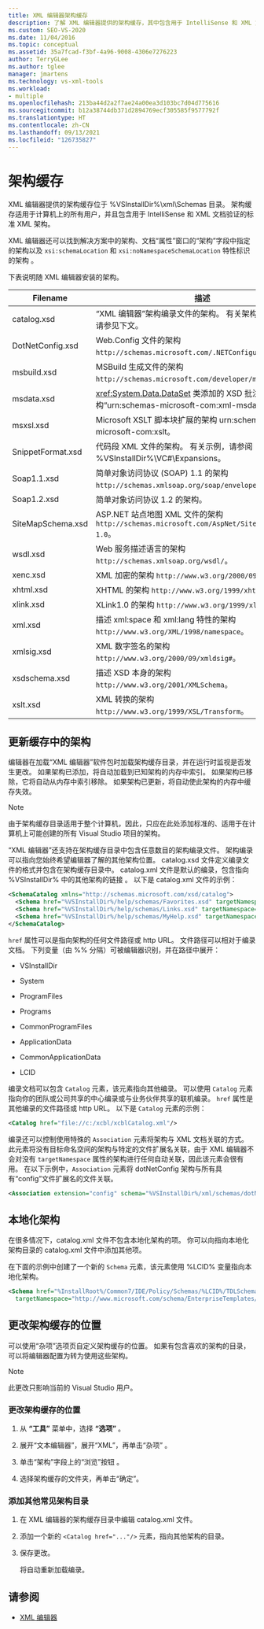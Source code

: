 ```yaml
---
title: XML 编辑器架构缓存
description: 了解 XML 编辑器提供的架构缓存，其中包含用于 IntelliSense 和 XML 文档验证的标准 XML 架构。
ms.custom: SEO-VS-2020
ms.date: 11/04/2016
ms.topic: conceptual
ms.assetid: 35a7fcad-f3bf-4a96-9008-4306e7276223
author: TerryGLee
ms.author: tglee
manager: jmartens
ms.technology: vs-xml-tools
ms.workload:
- multiple
ms.openlocfilehash: 213ba44d2a2f7ae24a00ea3d103bc7d04d775616
ms.sourcegitcommit: b12a38744db371d2894769ecf305585f9577792f
ms.translationtype: HT
ms.contentlocale: zh-CN
ms.lasthandoff: 09/13/2021
ms.locfileid: "126735827"
---
```

# <a name="schema-cache"></a>架构缓存

XML 编辑器提供的架构缓存位于 %VSInstallDir%\xml\Schemas 目录。 架构缓存适用于计算机上的所有用户，并且包含用于 IntelliSense 和 XML 文档验证的标准 XML 架构。

XML 编辑器还可以找到解决方案中的架构、文档“属性”窗口的“架构”字段中指定的架构以及 `xsi:schemaLocation` 和 `xsi:noNamespaceSchemaLocation` 特性标识的架构 。

下表说明随 XML 编辑器安装的架构。

| Filename | 描述 |
|-| - |
| catalog.xsd | “XML 编辑器”架构编录文件的架构。 有关架构编录的信息，请参见下文。 |
| DotNetConfig.xsd | Web.Config 文件的架构 `http://schemas.microsoft.com/.NETConfiguration/v2.0`。 |
| msbuild.xsd | MSBuild 生成文件的架构 `http://schemas.microsoft.com/developer/msbuild/2003`。 |
| msdata.xsd | <xref:System.Data.DataSet> 类添加的 XSD 批注的架构“urn:schemas-microsoft-com:xml-msdata”。 |
| msxsl.xsd | Microsoft XSLT 脚本块扩展的架构 urn:schemas-microsoft-com:xslt。 |
| SnippetFormat.xsd | 代码段 XML 文件的架构。 有关示例，请参阅 %VSInstallDir%\VC#\Expansions。 |
| Soap1.1.xsd | 简单对象访问协议 (SOAP) 1.1 的架构 `http://schemas.xmlsoap.org/soap/envelope/`。 |
| Soap1.2.xsd | 简单对象访问协议 1.2 的架构。 |
| SiteMapSchema.xsd | ASP.NET 站点地图 XML 文件的架构 `http://schemas.microsoft.com/AspNet/SiteMap-File-1.0`。 |
| wsdl.xsd | Web 服务描述语言的架构 `http://schemas.xmlsoap.org/wsdl/`。 |
| xenc.xsd | XML 加密的架构 `http://www.w3.org/2000/09/xmldsig#`。 |
| xhtml.xsd | XHTML 的架构 `http://www.w3.org/1999/xhtml`。 |
| xlink.xsd | XLink1.0 的架构 `http://www.w3.org/1999/xlink`。 |
| xml.xsd | 描述 xml:space 和 xml:lang 特性的架构 `http://www.w3.org/XML/1998/namespace`。 |
| xmlsig.xsd | XML 数字签名的架构 `http://www.w3.org/2000/09/xmldsig#`。 |
| xsdschema.xsd | 描述 XSD 本身的架构 `http://www.w3.org/2001/XMLSchema`。 |
| xslt.xsd | XML 转换的架构 `http://www.w3.org/1999/XSL/Transform`。 |

## <a name="update-schemas-in-the-cache"></a>更新缓存中的架构

编辑器在加载“XML 编辑器”软件包时加载架构缓存目录，并在运行时监视是否发生更改。 如果架构已添加，将自动加载到已知架构的内存中索引。 如果架构已移除，它将自动从内存中索引移除。 如果架构已更新，将自动使此架构的内存中缓存失效。

> [!NOTE]
> 由于架构缓存目录适用于整个计算机，因此，只应在此处添加标准的、适用于在计算机上可能创建的所有 Visual Studio 项目的架构。

“XML 编辑器”还支持在架构缓存目录中包含任意数目的架构编录文件。 架构编录可以指向您始终希望编辑器了解的其他架构位置。 catalog.xsd 文件定义编录文件的格式并包含在架构缓存目录中。 catalog.xml 文件是默认的编录，包含指向 %VSInstallDir% 中的其他架构的链接 。 以下是 catalog.xml 文件的示例：

```xml
<SchemaCatalog xmlns="http://schemas.microsoft.com/xsd/catalog">
  <Schema href="%VSInstallDir%/help/schemas/Favorites.xsd" targetNamespace="urn:Favorites-Schema"/>
  <Schema href="%VSInstallDir%/help/schemas/Links.xsd" targetNamespace="urn:Links-Schema"/>
  <Schema href="%VSInstallDir%/help/schemas/MyHelp.xsd" targetNamespace="urn:VSHelp-Schema"/>
</SchemaCatalog>
```

`href` 属性可以是指向架构的任何文件路径或 http URL。 文件路径可以相对于编录文档。 下列变量（由 %% 分隔）可被编辑器识别，并在路径中展开：

- VSInstallDir

- System

- ProgramFiles

- Programs

- CommonProgramFiles

- ApplicationData

- CommonApplicationData

- LCID

编录文档可以包含 `Catalog` 元素，该元素指向其他编录。 可以使用 `Catalog` 元素指向你的团队或公司共享的中心编录或与业务伙伴共享的联机编录。 `href` 属性是其他编录的文件路径或 http URL。 以下是 `Catalog` 元素的示例：

```xml
<Catalog href="file://c:/xcbl/xcblCatalog.xml"/>
```

编录还可以控制使用特殊的 `Association` 元素将架构与 XML 文档关联的方式。 此元素将没有目标命名空间的架构与特定的文件扩展名关联，由于 XML 编辑器不会对没有 `targetNamespace` 属性的架构进行任何自动关联，因此该元素会很有用。 在以下示例中，`Association` 元素将 dotNetConfig 架构与所有具有“config”文件扩展名的文件关联。

```xml
<Association extension="config" schema="%VSInstallDir%/xml/schemas/dotNetConfig.xsd"/>
```

## <a name="localized-schemas"></a>本地化架构

在很多情况下，catalog.xml 文件不包含本地化架构的项。 你可以向指向本地化架构目录的 catalog.xml 文件中添加其他项。

在下面的示例中创建了一个新的 `Schema` 元素，该元素使用 %LCID% 变量指向本地化架构。

```xml
<Schema href="%InstallRoot%/Common7/IDE/Policy/Schemas/%LCID%/TDLSchema.xsd"
  targetNamespace="http://www.microsoft.com/schema/EnterpriseTemplates/TDLSchema"/>
```

## <a name="change-the-location-of-the-schema-cache"></a>更改架构缓存的位置

可以使用“杂项”选项页自定义架构缓存的位置。 如果有包含喜欢的架构的目录，可以将编辑器配置为转为使用这些架构。

> [!NOTE]
> 此更改只影响当前的 Visual Studio 用户。

### <a name="to-change-the-schema-cache-location"></a>更改架构缓存的位置

1. 从 **“工具”** 菜单中，选择 **“选项”** 。

2. 展开“文本编辑器”，展开“XML”，再单击“杂项”  。

3. 单击“架构”字段上的“浏览”按钮 。

4. 选择架构缓存的文件夹，再单击“确定”。

### <a name="to-add-another-directory-of-common-schemas"></a>添加其他常见架构目录

1. 在 XML 编辑器的架构缓存目录中编辑 catalog.xml 文件。

2. 添加一个新的 `<Catalog href="..."/>` 元素，指向其他架构的目录。

3. 保存更改。

   将自动重新加载编录。

## <a name="see-also"></a>请参阅

- [XML 编辑器](../xml-tools/xml-editor.md)
